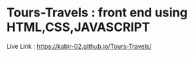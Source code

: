 # Tours-Travels : front end using HTML,CSS,JAVASCRIPT
Live Link : https://kabir-02.github.io/Tours-Travels/
